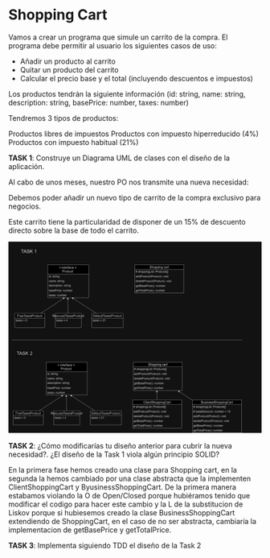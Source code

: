 # Shopping Cart

Vamos a crear un programa que simule un carrito de la compra. El programa debe permitir al usuario los siguientes casos de uso:

- Añadir un producto al carrito
- Quitar un producto del carrito
- Calcular el precio base y el total (incluyendo descuentos e impuestos)

Los productos tendrán la siguiente información (id: string, name: string, description: string, basePrice: number, taxes: number)

Tendremos 3 tipos de productos:

Productos libres de impuestos
Productos con impuesto hiperreducido (4%)
Productos con impuesto habitual (21%)

**TASK 1**: Construye un Diagrama UML de clases con el diseño de la aplicación.

Al cabo de unos meses, nuestro PO nos transmite una nueva necesidad:

Debemos poder añadir un nuevo tipo de carrito de la compra exclusivo para negocios.

Este carrito tiene la particularidad de disponer de un 15% de descuento directo sobre la base de todo el carrito.

![Diagrama UML](diagrama_uml.jpg)

**TASK 2**: ¿Cómo modificarías tu diseño anterior para cubrir la nueva necesidad?. ¿El diseño de la Task 1 viola algún principio SOLID?

En la primera fase hemos creado una clase para Shopping cart, en la segunda la hemos cambiado por una clase abstracta que la implementen ClientShoppingCart y ByusinessShoppingCart. De la primera manera estabamos violando la O de Open/Closed porque hubiéramos tenido que modificar el codigo para hacer este cambio y la L de la substitucion de Liskov porque si hubiesemos creado la clase BusinessShoppingCart extendiendo de ShoppingCart, en el caso de no ser abstracta, cambiaría la implementacion de getBasePrice y getTotalPrice.

**TASK 3**: Implementa siguiendo TDD el diseño de la Task 2
